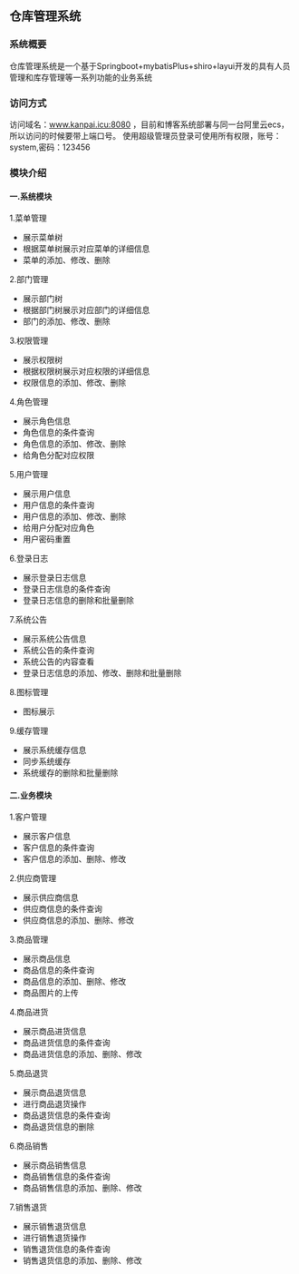
## 仓库管理系统

### 系统概要

仓库管理系统是一个基于Springboot+mybatisPlus+shiro+layui开发的具有人员管理和库存管理等一系列功能的业务系统

### 访问方式
访问域名：www.kanpai.icu:8080 ，目前和博客系统部署与同一台阿里云ecs，所以访问的时候要带上端口号。
使用超级管理员登录可使用所有权限，账号：system,密码：123456

### 模块介绍

#### 一.系统模块

1.菜单管理

- 展示菜单树
- 根据菜单树展示对应菜单的详细信息
- 菜单的添加、修改、删除

2.部门管理

- 展示部门树
- 根据部门树展示对应部门的详细信息
- 部门的添加、修改、删除

3.权限管理

- 展示权限树
- 根据权限树展示对应权限的详细信息
- 权限信息的添加、修改、删除

4.角色管理

- 展示角色信息
- 角色信息的条件查询
- 角色信息的添加、修改、删除
- 给角色分配对应权限

5.用户管理

- 展示用户信息
- 用户信息的条件查询
- 用户信息的添加、修改、删除
- 给用户分配对应角色
- 用户密码重置

6.登录日志

- 展示登录日志信息
- 登录日志信息的条件查询
- 登录日志信息的删除和批量删除

7.系统公告

- 展示系统公告信息
- 系统公告的条件查询
- 系统公告的内容查看
- 登录日志信息的添加、修改、删除和批量删除

8.图标管理

- 图标展示

9.缓存管理

- 展示系统缓存信息
- 同步系统缓存
- 系统缓存的删除和批量删除

#### 二.业务模块

1.客户管理

- 展示客户信息
- 客户信息的条件查询
- 客户信息的添加、删除、修改

2.供应商管理

- 展示供应商信息
- 供应商信息的条件查询
- 供应商信息的添加、删除、修改

3.商品管理

- 展示商品信息
- 商品信息的条件查询
- 商品信息的添加、删除、修改
- 商品图片的上传

4.商品进货

- 展示商品进货信息
- 商品进货信息的条件查询
- 商品进货信息的添加、删除、修改

5.商品退货

- 展示商品退货信息
- 进行商品退货操作
- 商品退货信息的条件查询
- 商品退货信息的删除

6.商品销售

- 展示商品销售信息
- 商品销售信息的条件查询
- 商品销售信息的添加、删除、修改

7.销售退货

- 展示销售退货信息
- 进行销售退货操作
- 销售退货信息的条件查询
- 销售退货信息的添加、删除、修改




